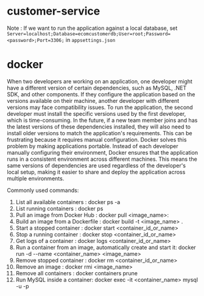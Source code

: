 # customer-service
Note :  If we want to run the application against a local database, set `Server=localhost;Database=ecomcustomerdb;User=root;Password=<password>;Port=3306;` in `appsettings.json`

# docker
When two developers are working on an application, one developer might have a different version of certain dependencies, such as MySQL, .NET SDK, and other components. If they configure the application based on the versions available on their machine, another developer with different versions may face compatibility issues. To run the application, the second developer must install the specific versions used by the first developer, which is time-consuming.
In the future, if a new team member joins and has the latest versions of these dependencies installed, they will also need to install older versions to match the application's requirements. This can be frustrating because it requires manual configuration.
Docker solves this problem by making applications portable. Instead of each developer manually configuring their environment, Docker ensures that the application runs in a consistent environment across different machines. This means the same versions of dependencies are used regardless of the developer's local setup, making it easier to share and deploy the application across multiple environments.

Commonly used commands:
 1. List all available containers : docker ps -a
 2. List running containers : docker ps
 3. Pull an image from Docker Hub : docker pull <image_name>:<tag>
 4. Build an image from a Dockerfile : docker build -t <image_name> .
 5. Start a stopped container : docker start <container_id_or_name>
 6. Stop a running container : docker stop <container_id_or_name>
 7. Get logs of a container : docker logs <container_id_or_name>
 8. Run a container from an image, automatically create and start it: docker run -d --name <container_name> <image_name>
 9. Remove stopped container : docker rm <container_id_or_name>
 10. Remove an image : docker rmi <image_name>
 11. Remove all containers : docker containers prune
 12. Run MySQL inside a container: docker exec -it <container_name> mysql -u<root> -p<password>






